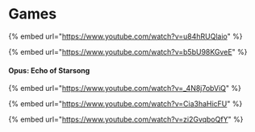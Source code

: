 # Games

{% embed url="https://www.youtube.com/watch?v=u84hRUQlaio" %}

{% embed url="https://www.youtube.com/watch?v=b5bU98KGveE" %}

#### Opus: Echo of Starsong

{% embed url="https://www.youtube.com/watch?v=_4N8j7obViQ" %}

{% embed url="https://www.youtube.com/watch?v=Cia3haHicFU" %}

{% embed url="https://www.youtube.com/watch?v=zi2GvqboQfY" %}
